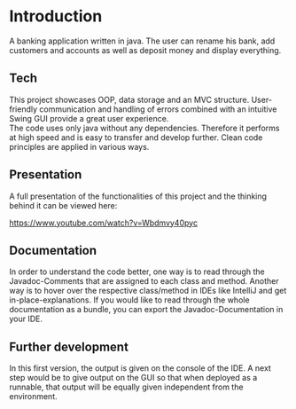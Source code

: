 # Introduction #

A banking application written in java. The user can rename his bank, add customers and accounts as well as deposit money and display everything. 

## Tech ##

This project showcases OOP, data storage and an MVC structure. User-friendly communication and handling of errors combined with an intuitive Swing GUI provide a great user experience.  
The code uses only java without any dependencies. Therefore it performs at high speed and is easy to transfer and develop further. Clean code principles are applied in various ways.

## Presentation ##

A full presentation of the functionalities of this project and the thinking behind it can be viewed here:

https://www.youtube.com/watch?v=Wbdmvy40pyc

## Documentation ##

In order to understand the code better, one way is to read through the Javadoc-Comments that are assigned to each class and method. 
Another way is to hover over the respective class/method in IDEs like IntelliJ and get in-place-explanations.
If you would like to read through the whole documentation as a bundle, you can export the Javadoc-Documentation in your IDE.

## Further development ##

In this first version, the output is given on the console of the IDE. 
A next step would be to give output on the GUI so that when deployed as a runnable, that output will be equally given independent from the environment.
